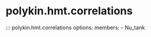 # polykin.hmt.correlations

::: polykin.hmt.correlations
    options:
        members:
            - Nu_tank
